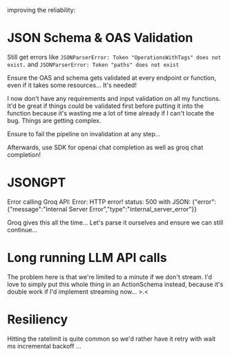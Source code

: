 improving the reliability:

# JSON Schema & OAS Validation

Still get errors like `JSONParserError: Token "OperationsWithTags" does not exist.` and `JSONParserError: Token "paths" does not exist`

Ensure the OAS and schema gets validated at every endpoint or function, even if it takes some resources... It's needed!

I now don't have any requirements and input validation on all my functions. It'd be great if things could be validated first before putting it into the function because it's wasting me a lot of time already if I can't locate the bug. Things are getting complex.

Ensure to fail the pipeline on invalidation at any step...

Afterwards, use SDK for openai chat completion as well as groq chat completion!

# JSONGPT

Error calling Groq API: Error: HTTP error! status: 500 with JSON: {"error":{"message":"Internal Server Error","type":"internal_server_error"}}

Groq gives this all the time... Let's parse it ourselves and ensure we can still continue...

# Long running LLM API calls

The problem here is that we're limited to a minute if we don't stream. I'd love to simply put this whole thing in an ActionSchema instead, because it's double work if I'd implement streaming now... >.<

# Resiliency

Hitting the ratelimit is quite common so we'd rather have it retry with wait ms incremental backoff ...
